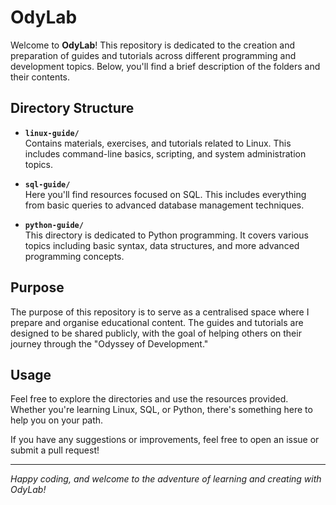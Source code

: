 # OdyLab

Welcome to **OdyLab**! This repository is dedicated to the creation and preparation of guides and tutorials across different programming and development topics. Below, you'll find a brief description of the folders and their contents.

## Directory Structure

- **`linux-guide/`**  
  Contains materials, exercises, and tutorials related to Linux. This includes command-line basics, scripting, and system administration topics.

- **`sql-guide/`**  
  Here you'll find resources focused on SQL. This includes everything from basic queries to advanced database management techniques.

- **`python-guide/`**  
  This directory is dedicated to Python programming. It covers various topics including basic syntax, data structures, and more advanced programming concepts.

## Purpose

The purpose of this repository is to serve as a centralised space where I prepare and organise educational content. The guides and tutorials are designed to be shared publicly, with the goal of helping others on their journey through the "Odyssey of Development."

## Usage

Feel free to explore the directories and use the resources provided. Whether you're learning Linux, SQL, or Python, there's something here to help you on your path.

If you have any suggestions or improvements, feel free to open an issue or submit a pull request!

---

*Happy coding, and welcome to the adventure of learning and creating with OdyLab!*


